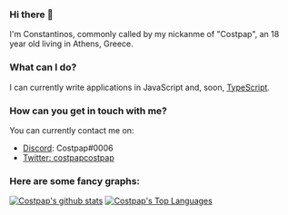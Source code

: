 ### Hi there 👋
I'm Constantinos, commonly called by my nickanme of "Costpap", an 18 year old living in Athens, Greece.

### What can I do?
I can currently write applications in JavaScript and, soon, [TypeScript](https://typescriptlang.org).

### How can you get in touch with me?
You can currently contact me on:
- [Discord](https://discord.com): Costpap#0006
- [Twitter: costpapcostpap](https://twitter.com/costpapcostpap)

### Here are some fancy graphs:
[![Costpap's github stats](https://github-readme-stats.vercel.app/api?username=costpap&count_private=true&show_icons=true)](https://github.com/costpap?tab=repositories)
[![Costpap's Top Languages](https://github-readme-stats.vercel.app/api/top-langs/?username=costpap)](https://github.com/costpap?tab=repositories)

